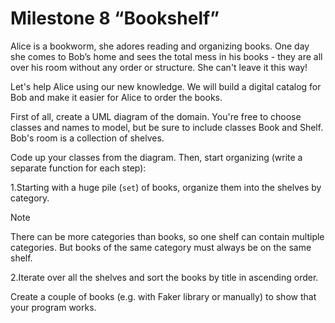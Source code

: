 # Milestone 8 “Bookshelf”

Alice is a bookworm, she adores reading and organizing books. One day she comes to Bob’s home and sees the total mess in his books - they are all over his room without any order or structure. She can't leave it this way!

Let's help Alice using our new knowledge. We will build a digital catalog for Bob and make it easier for Alice to order the books.

First of all, create a UML diagram of the domain. You're free to choose classes and names to model, but be sure to include classes Book and Shelf. Bob's room is a collection of shelves.

Code up your classes from the diagram. Then, start organizing (write a separate function for each step):

1.Starting with a huge pile (`set`) of books, organize them into the shelves by category.

> [!NOTE]
>There can be more categories than books, so one shelf can contain multiple categories. But books of the same category must always be on the same shelf.

2.Iterate over all the shelves and sort the books by title in ascending order.

Create a couple of books (e.g. with Faker library or manually) to show that your program works.